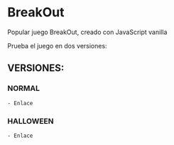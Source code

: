 # BreakOut
Popular juego BreakOut, creado con JavaScript vanilla

Prueba el juego en dos versiones:

## VERSIONES:
  ### NORMAL
    - Enlace
  ### HALLOWEEN
    - Enlace
